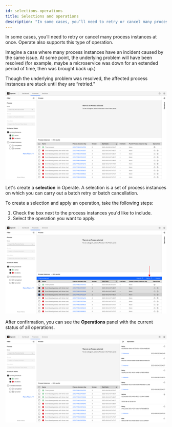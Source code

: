 ```yaml
---
id: selections-operations
title: Selections and operations
description: "In some cases, you’ll need to retry or cancel many process instances at once."
---
```


In some cases, you’ll need to retry or cancel many process instances at once. Operate also supports this type of operation.

Imagine a case where many process instances have an incident caused by the same issue. At some point, the underlying problem will have been resolved (for example, maybe a microservice was down for an extended period of time, then was brought back up.)

Though the underlying problem was resolved, the affected process instances are stuck until they are “retried."

![operate-batch-retry](../../../images/operate/operate-many-instances-with-incident.png)

Let's create a **selection** in Operate. A selection is a set of process instances on which you can carry out a batch retry or batch cancellation.

To create a selection and apply an operation, take the following steps:

1. Check the box next to the process instances you'd like to include.
2. Select the operation you want to apply.

![operate-batch-retry](../../../images/operate/operate-select-operation.png)

After confirmation, you can see the **Operations** panel with the current status of all operations.

![operate-batch-retry](../../../images/operate/operate-operations-panel.png)
